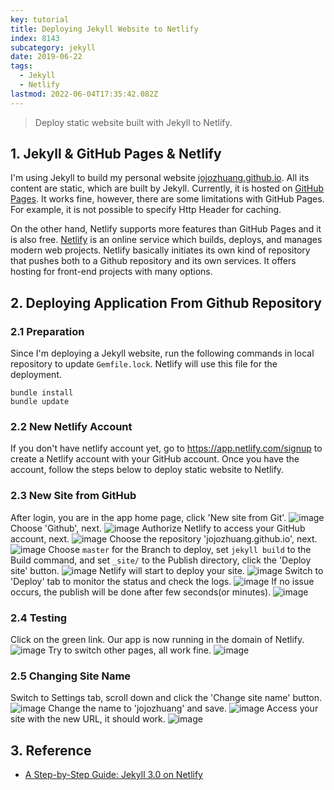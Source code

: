```yaml
---
key: tutorial
title: Deploying Jekyll Website to Netlify
index: 8143
subcategory: jekyll
date: 2019-06-22
tags:
  - Jekyll
  - Netlify
lastmod: 2022-06-04T17:35:42.082Z
---
```


> Deploy static website built with Jekyll to Netlify.

## 1. Jekyll & GitHub Pages & Netlify
I'm using Jekyll to build my personal website [jojozhuang.github.io](jojozhuang.github.io). All its content are static, which are built by Jekyll. Currently, it is hosted on [GitHub Pages](https://pages.github.com/). It works fine, however, there are some limitations with GitHub Pages. For example, it is not possible to specify Http Header for caching.

On the other hand, Netlify supports more features than GitHub Pages and it is also free. [Netlify](https://www.netlify.com/) is an online service which builds, deploys, and manages modern web projects.  Netlify basically initiates its own kind of repository that pushes both to a Github repository and its own services. It offers hosting for front-end projects with many options.

## 2. Deploying Application From Github Repository
### 2.1 Preparation
Since I'm deploying a Jekyll website, run the following commands in local repository to update `Gemfile.lock`. Netlify will use this file for the deployment.
```raw
bundle install
bundle update
```
### 2.2 New Netlify Account
If you don't have netlify account yet, go to https://app.netlify.com/signup to create a Netlify account with your GitHub account. Once you have the account, follow the steps below to deploy static website to Netlify.
### 2.3 New Site from GitHub
After login, you are in the app home page, click 'New site from Git'.
![image](/assets/images/jekyll/8143/app.png)
Choose 'Github', next.
![image](/assets/images/jekyll/8143/newsite.png)
Authorize Netlify to access your GitHub account, next.
![image](/assets/images/jekyll/8143/authorize.png)
Choose the repository 'jojozhuang.github.io', next.
![image](/assets/images/jekyll/8143/repository.png)
Choose `master` for the Branch to deploy, set `jekyll build` to the Build command, and set `_site/` to the Publish directory, click the 'Deploy site' button.
![image](/assets/images/jekyll/8143/options.png)
Netlify will start to deploy your site.
![image](/assets/images/jekyll/8143/inprogress.png)
Switch to 'Deploy' tab to monitor the status and check the logs.
![image](/assets/images/jekyll/8143/monitor.png)
If no issue occurs, the publish will be done after few seconds(or minutes).
![image](/assets/images/jekyll/8143/published.png)
### 2.4 Testing
Click on the green link. Our app is now running in the domain of Netlify.
![image](/assets/images/jekyll/8143/homepage.png)
Try to switch other pages, all work fine.
![image](/assets/images/jekyll/8143/portfolio.png)
### 2.5 Changing Site Name
Switch to Settings tab, scroll down and click the 'Change site name' button.
![image](/assets/images/jekyll/8143/settings.png)
Change the name to 'jojozhuang' and save.
![image](/assets/images/jekyll/8143/changename.png)
Access your site with the new URL, it should work.
![image](/assets/images/jekyll/8143/newname.png)

## 3. Reference
* [A Step-by-Step Guide: Jekyll 3.0 on Netlify](https://www.netlify.com/blog/2015/10/28/a-step-by-step-guide-jekyll-3.0-on-netlify/)
